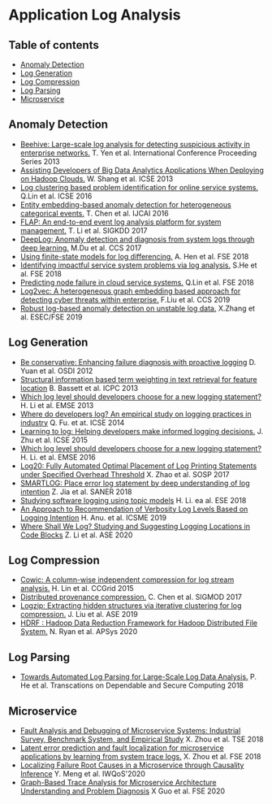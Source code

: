 # Application Log Analysis

## Table of contents

- [Anomaly Detection](#anomaly-detection)
- [Log Generation](#log-generation)
- [Log Compression](#log-compression)
- [Log Parsing](#log-parsing)
- [Microservice](#mircroservice)

## Anomaly Detection

- [Beehive: Large-scale log analysis for detecting suspicious activity in enterprise networks.](http://www.arijuels.com/wp-content/uploads/2013/09/YOOL-13.pdf) T. Yen et al. International Conference Proceeding Series 2013
- [Assisting Developers of Big Data Analytics Applications When Deploying on Hadoop Clouds.](https://dl.acm.org/doi/pdf/10.5555/2486788.2486842) W. Shang et al. ICSE 2013
- [Log clustering based problem identification for online service systems.](https://dl.acm.org/doi/pdf/10.1145/2889160.2889232) Q.Lin et al. ICSE 2016
- [Entity embedding-based anomaly detection for heterogeneous categorical events.](https://www.ijcai.org/Proceedings/16/Papers/201.pdf) T. Chen et al. IJCAI 2016
- [FLAP: An end-to-end event log analysis platform for system management.](https://dl.acm.org/doi/pdf/10.1145/3097983.3098022) T. Li et al. SIGKDD 2017
- [DeepLog: Anomaly detection and diagnosis from system logs through deep learning.](https://www.cs.utah.edu/~lifeifei/papers/deeplog.pdf) M.Du et al. CCS 2017
- [Using finite-state models for log differencing.](https://dl.acm.org/doi/pdf/10.1145/3236024.3236069) A. Hen et al. FSE 2018
- [Identifying impactful service system problems via log analysis.](https://dl.acm.org/doi/pdf/10.1145/3236024.3236083) S.He et al. FSE 2018
- [Predicting node failure in cloud service systems.](http://hongyujohn.github.io/NodeFailures.pdf) Q.Lin et al. FSE 2018
- [Log2vec: A heterogeneous graph embedding based approach for detecting cyber threats within enterprise.](https://dl.acm.org/doi/pdf/10.1145/3319535.3363224) F.Liu et al. CCS 2019
- [Robust log-based anomaly detection on unstable log data.](https://dl.acm.org/doi/pdf/10.1145/3338906.3338931) X.Zhang et al. ESEC/FSE 2019

## Log Generation

- [Be conservative: Enhancing failure diagnosis with proactive logging](http://opera.ucsd.edu/paper/osdi12-errlog.pdf) D. Yuan et al. OSDI 2012
- [Structural information based term weighting in text retrieval for feature location](https://info.computer.org/csdl/proceedings-article/icpc/2013/06613841/12OmNxFJXAo) B. Bassett et al. ICPC 2013
- [Which log level should developers choose for a new logging statement?](https://users.encs.concordia.ca/~shang/pubs/EMSE2016_heng_level.pdf) H. Li et al. EMSE 2013
- [Where do developers log? An empirical study on logging practices in industry](https://taoxie.cs.illinois.edu/publications/icse14seip-log.pdf) Q. Fu. et at. ICSE 2014
- [Learning to log: Helping developers make informed logging decisions.](http://petertsehsun.github.io/soen691/current/papers/jmzhu_icse2015.pdf) J. Zhu et al. ICSE 2015
- [Which log level should developers choose for a new logging statement?](https://users.encs.concordia.ca/~shang/pubs/EMSE2016_heng_level.pdf) H. Li. et al. EMSE 2016
- [Log20: Fully Automated Optimal Placement of Log Printing Statements under Specified Overhead Threshold](https://dl.acm.org/doi/pdf/10.1145/3132747.3132778) X. Zhao et al. SOSP 2017
- [SMARTLOG: Place error log statement by deep understanding of log intention](https://ieeexplore.ieee.org/document/8330197) Z. Jia et al. SANER 2018
- [Studying software logging using topic models](https://petertsehsun.github.io/papers/heng_emse2017.pdf) H. Li. ea al. ESE 2018
- [An Approach to Recommendation of Verbosity Log Levels Based on Logging Intention](https://sci-hub.se/10.1109/icsme.2019.00022) H. Anu. et al. ICSME 2019
- [Where Shall We Log? Studying and Suggesting Logging Locations in Code Blocks](https://petertsehsun.github.io/publication/ase2020/) Z. Li et al. ASE 2020

## Log Compression

- [Cowic: A column-wise independent compression for log stream analysis.](https://dl.acm.org/doi/pdf/10.1109/CCGrid.2015.45) H. Lin et al. CCGrid 2015
- [Distributed provenance compression.](https://dl.acm.org/doi/pdf/10.1145/3035918.3035926) C. Chen et al. SIGMOD 2017
- [Logzip: Extracting hidden structures via iterative clustering for log compression.](https://arxiv.org/pdf/1910.00409.pdf) J. Liu et al. ASE 2019
- [HDRF : Hadoop Data Reduction Framework for Hadoop Distributed File System.](https://dl.acm.org/doi/pdf/10.1145/3409963.3410500) N. Ryan et al. APSys 2020

## Log Parsing

- [Towards Automated Log Parsing for Large-Scale Log Data Analysis.](https://pinjiahe.github.io/papers/TDSC17.pdf) P. He et al. Transcations on Dependable and Secure Computing 2018

## Microservice

- [Fault Analysis and Debugging of Microservice Systems: Industrial Survey, Benchmark System, and Empirical Study](https://cspengxin.github.io/publications/tse19-msdebugging.pdf) X. Zhou et al. TSE 2018
- [Latent error prediction and fault localization for microservice applications by learning from system trace logs.](https://dl.acm.org/doi/pdf/10.1145/3338906.3338961) X. Zhou et al. FSE 2018
- [Localizing Failure Root Causes in a Microservice through Causality Inference](https://netman.aiops.org/wp-content/uploads/2020/06/%E5%AD%9F%E5%AA%9B.pdf) Y. Meng et al. IWQoS'2020
- [Graph-Based Trace Analysis for Microservice Architecture Understanding and Problem Diagnosis](http://taoxie.cs.illinois.edu/publications/esecfse20in-trace.pdf) X Guo et al. FSE 2020
